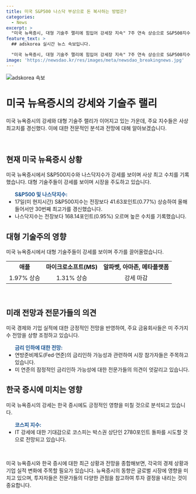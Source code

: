 ```yaml
---
title: 미국 S&P500 나스닥 부상으로 돈 복사하는 방법은?
categories:
  - News
excerpt: >
  "미국 뉴욕증시, 대형 기술주 랠리에 힘입어 강세장 지속" 7주 연속 상승으로 S&P500지수 30번째 사상 최고치 경신, 나스닥도 최고 수치 경신. 대형 기술주 주도로 애플, 마이크로소프트 등 상승세, XLK ETF 엔비디아 투자 비중 상향 조정 기대. 테슬라 주가 강세, FSD테스트 승인 영향. FOMC 인하 기대, 코스피 상단 돌파 기대. 미 증시 강세는 국내에도 긍정 영향.
feature_text: >
  ## adskorea 실시간 뉴스 속보입니다.

  "미국 뉴욕증시, 대형 기술주 랠리에 힘입어 강세장 지속" 7주 연속 상승으로 S&P500지수 30번째 사상 최고치 경신, 나스닥도 최고 수치 경신. 대형 기술주 주도로 애플, 마이크로소프트 등 상승세, XLK ETF 엔비디아 투자 비중 상향 조정 기대. 테슬라 주가 강세, FSD테스트 승인 영향. FOMC 인하 기대, 코스피 상단 돌파 기대. 미 증시 강세는 국내에도 긍정 영향.
image: 'https://newsdao.kr/res/images/meta/newsdao_breakingnews.jpg'
---
```


<p><img src="https://newsdao.kr/res/images/meta/newsdao_breakingnews.jpg" alt="adskorea 속보" /></p>

<h1>미국 뉴욕증시의 강세와 기술주 랠리</h1>

<p>미국 뉴욕증시의 강세와 대형 기술주 랠리가 이어지고 있는 가운데, 주요 지수들은 사상 최고치를 경신했다. 이에 대한 전문적인 분석과 전망에 대해 알아보겠습니다.</p>

<p data-ke-size="size16">&nbsp;</p>

<h2>현재 미국 뉴욕증시 상황</h2>

<p>미국 뉴욕증시에서 S&amp;P500지수와 나스닥지수가 강세를 보이며 사상 최고 수치를 기록했습니다. 대형 기술주들이 강세를 보이며 시장을 주도하고 있습니다.</p>

<ul>
  <b><span style="color: #1a5490;">S&P500 및 나스닥지수:</span></b>
  <li>17일(미 현지시간) S&P500지수는 전장보다 41.63포인트(0.77%) 상승하여 올해 들어서만 30번째 최고가를 경신했습니다.</li>
  <li>나스닥지수는 전장보다 168.14포인트(0.95%) 오르며 높은 수치를 기록했습니다.</li>
</ul>

<h2>대형 기술주의 영향</h2>

<p>미국 뉴욕증시에서 대형 기술주들이 강세를 보이며 주가를 끌어올렸습니다.</p>

<table>
  <tr>
    <td style="text-align: center; height: 17px;"><b>애플</b></td>
    <td style="text-align: center; height: 17px;"><b>마이크로소프트(MS)</b></td>
    <td style="text-align: center; height: 17px;"><b>알파벳, 아마존, 메타플랫폼</b></td>
  </tr>
  <tr>
    <td style="text-align: center; height: 17px;">1.97% 상승</td>
    <td style="text-align: center; height: 17px;">1.31% 상승</td>
    <td style="text-align: center; height: 17px;">강세 마감</td>
  </tr>
</table>

<p data-ke-size="size16">&nbsp;</p>

<h2>미래 전망과 전문가들의 의견</h2>

<p>미국 경제와 기업 실적에 대한 긍정적인 전망을 반영하여, 주요 금융회사들은 미 주가지수 전망을 상향 조정하고 있습니다.</p>

<ul>
  <b><span style="color: #1a5490;">금리 인하에 대한 전망:</span></b>
  <li>연방준비제도(Fed·연준)의 금리인하 가능성과 관련하여 시장 참가자들은 주목하고 있습니다.</li>
  <li>미 연준의 잠정적인 금리인하 가능성에 대한 전문가들의 의견이 엇갈리고 있습니다.</li>
</ul>

<h2>한국 증시에 미치는 영향</h2>

<p>미국 뉴욕증시의 강세는 한국 증시에도 긍정적인 영향을 미칠 것으로 분석되고 있습니다.</p>

<ul>
  <b><span style="color: #1a5490;">코스피 지수:</span></b>
  <li>IT 강세에 대한 기대감으로 코스피는 박스권 상단인 2780포인트 돌파를 시도할 것으로 전망되고 있습니다.</li>
</ul>

<p data-ke-size="size16">&nbsp;</p>

<p>미국 뉴욕증시와 한국 증시에 대한 최근 상황과 전망을 종합해보면, 각국의 경제 상황과 기업 실적 변화에 주목할 필요가 있습니다. 뉴욕증시의 동향은 글로벌 시장에 영향을 미치고 있으며, 투자자들은 전문가들의 다양한 관점을 참고하여 투자 결정을 내리는 것이 중요합니다.</p>

